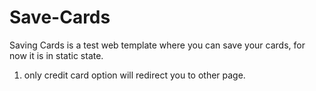 # Save-Cards
Saving Cards is a test web template where you can save your cards, for now it is in static state. 
1. only credit card option will redirect you to other page.
